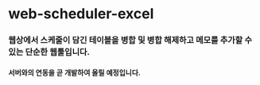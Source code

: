 # web-scheduler-excel
### 웹상에서 스케줄이 담긴 테이블을 병합 및 병합 해제하고 메모를 추가할 수 있는 단순한 웹툴입니다.
#### 서버와의 연동을 곧 개발하여 올릴 예정입니다.